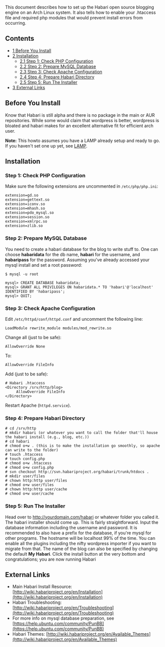 This document describes how to set up the Habari open source blogging engine on an Arch Linux system. It also tells how to enable your .htaccess file and required php modules that would prevent install errors from occurring.

## Contents

*   [1 Before You Install](#Before_You_Install)
*   [2 Installation](#Installation)
    *   [2.1 Step 1: Check PHP Configuration](#Step_1:_Check_PHP_Configuration)
    *   [2.2 Step 2: Prepare MySQL Database](#Step_2:_Prepare_MySQL_Database)
    *   [2.3 Step 3: Check Apache Configuration](#Step_3:_Check_Apache_Configuration)
    *   [2.4 Step 4: Prepare Habari Directory](#Step_4:_Prepare_Habari_Directory)
    *   [2.5 Step 5: Run The Installer](#Step_5:_Run_The_Installer)
*   [3 External Links](#External_Links)

## Before You Install

Know that Habari is still alpha and there is no package in the main or AUR repositories. While some would claim that wordpress is better, wordpress is bloated and habari makes for an excellent alternative fit for efficient arch user.

**Note:** This howto assumes you have a LAMP already setup and ready to go. If you haven't set one up yet, see [LAMP](/index.php/LAMP "LAMP").

## Installation

### Step 1: Check PHP Configuration

Make sure the following extensions are uncommented in `/etc/php/php.ini`:

```
extension=gd.so
extension=gettext.so
extension=iconv.so
extension=mhash.so
extension=pdo_mysql.so
extension=session.so
extension=xmlrpc.so
extension=zlib.so

```

### Step 2: Prepare MySQL Database

You need to create a habari database for the blog to write stuff to. One can choose **habaridata** for the db name, **habari** for the username, and **habaripass** for the password. Assuming you've already accessed your mysql install and set a root password:

 `$ mysql -u root` 
```
mysql> CREATE DATABASE habaridata;
mysql> GRANT ALL PRIVILEGES ON habaridata.* TO 'habari'@'localhost' IDENTIFIED BY 'habaripass';
mysql> QUIT;

```

### Step 3: Check Apache Configuration

Edit `/etc/httpd/conf/httpd.conf` and uncomment the following line:

```
LoadModule rewrite_module modules/mod_rewrite.so

```

Change all (just to be safe):

```
AllowOverride None

```

To:

```
AllowOverride FileInfo

```

Add (just to be safe):

```
# Habari .htaccess
<Directory /srv/http/blog>
     AllowOverride FileInfo
</Directory>

```

Restart Apache (`httpd.service`).

### Step 4: Prepare Habari Directory

```
# cd /srv/http
# mkdir habari (or whatever you want to call the folder that'll house the habari install (e.g., blog, etc.))
# cd habari
# chmod o+w . (this is to make the installation go smoothly, so apache can write to the folder)
# touch .htaccess
# touch config.php
# chmod o+w .htaccess
# chmod o+w config.php
# svn checkout http://svn.habariproject.org/habari/trunk/htdocs .
# mkdir user/files
# chown http:http user/files
# chmod o+w user/files
# chown http:http user/cache
# chmod o+w user/cache

```

### Step 5: Run The Installer

Head over to http://yourdomain.com/habari or whatever folder you called it. The habari installer should come up. This is fairly straightforward. Input the database information including the username and password. It is recommended to also have a prefix for the database, if you're mysql for other programs. The hostname will be localhost 99% of the time. You can enable all the plugins including the nifty wordpress importer if you want to migrate from that. The name of the blog can also be specified by changing the default **My Habari**. Click the install button at the very bottom and congratulations; you are now running Habari

## External Links

*   Main Habari Install Resource: [http://wiki.habariproject.org/en/Installation](http://wiki.habariproject.org/en/Installation)
*   Habari Troubleshooting: [http://wiki.habariproject.org/en/Troubleshooting](http://wiki.habariproject.org/en/Troubleshooting)
*   For more info on mysql database preparation, see [https://help.ubuntu.com/community/PunBB](https://help.ubuntu.com/community/PunBB)
*   Habari Themes: [http://wiki.habariproject.org/en/Available_Themes](http://wiki.habariproject.org/en/Available_Themes)